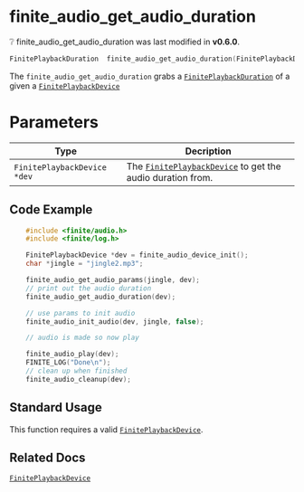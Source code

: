 # finite_audio_get_audio_duration

<div class="alert alert-info part text-info">
❔ finite_audio_get_audio_duration was last modified in <b>v0.6.0</b>.
</div>

```c
FinitePlaybackDuration  finite_audio_get_audio_duration(FinitePlaybackDevice *dev)
```

The `finite_audio_get_audio_duration` grabs a [`FinitePlaybackDuration`](../../../types/FinitePlaybackDuration) of a given a [`FinitePlaybackDevice`](../../../types/FinitePlaybackDevice)

# Parameters

| Type                        | Decription                                                                                        |
| --------------------------- | ------------------------------------------------------------------------------------------------- |
| `FinitePlaybackDevice *dev` | The [`FinitePlaybackDevice`](../../../types/FinitePlaybackDevice) to get the audio duration from. |

## Code Example

```c
    #include <finite/audio.h>
    #include <finite/log.h>

    FinitePlaybackDevice *dev = finite_audio_device_init();
    char *jingle = "jingle2.mp3";

    finite_audio_get_audio_params(jingle, dev);
    // print out the audio duration
    finite_audio_get_audio_duration(dev);

    // use params to init audio
    finite_audio_init_audio(dev, jingle, false);

    // audio is made so now play

    finite_audio_play(dev);
    FINITE_LOG("Done\n");
    // clean up when finished
    finite_audio_cleanup(dev);
```

## Standard Usage

This function requires a valid [`FinitePlaybackDevice`](../../../types/FinitePlaybackDevice).

## Related Docs

[`FinitePlaybackDevice`](../../../types/FinitePlaybackDevice)
